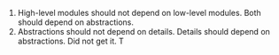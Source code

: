 1. High-level modules should not depend on low-level modules. Both should depend on abstractions.
2. Abstractions should not depend on details. Details should depend on abstractions.
Did not get it. T